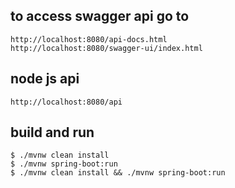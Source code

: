 ## to access swagger api go to 

    http://localhost:8080/api-docs.html
    http://localhost:8080/swagger-ui/index.html

## node js api

    http://localhost:8080/api

## build and run

    $ ./mvnw clean install
    $ ./mvnw spring-boot:run
    $ ./mvnw clean install && ./mvnw spring-boot:run

